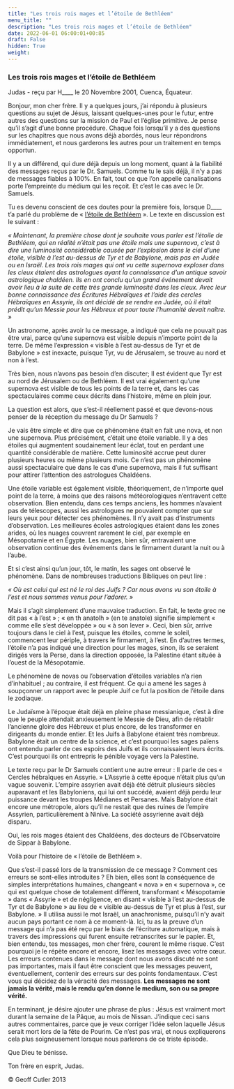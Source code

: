 ```yaml
---
title: "Les trois rois mages et l’étoile de Bethléem"
menu_title: ""
description: "Les trois rois mages et l’étoile de Bethléem"
date: 2022-06-01 06:00:01+00:85
draft: False
hidden: True
weight:
---
```

### Les trois rois mages et l’étoile de Bethléem

Judas - reçu par H____ le 20 Novembre 2001, Cuenca, Équateur.

Bonjour, mon cher frère. Il y a quelques jours, j’ai répondu à plusieurs questions au sujet de Jésus, laissant quelques-unes pour le futur, entre autres des questions sur la mission de Paul et l’église primitive. Je pense qu’il s’agit d’une bonne procédure. Chaque fois lorsqu’il y a des questions sur les chapitres que nous avons déjà abordés, nous leur répondrons immédiatement, et nous garderons les autres pour un traitement en temps opportun.

Il y a un différend, qui  dure déjà depuis un long moment, quant à la fiabilité des messages reçus par le Dr. Samuels. Comme tu le sais déjà, il n’y a pas de messages fiables à 100%. En fait, tout ce que l’on appelle canalisations porte l’empreinte du médium qui les reçoit. Et c’est le cas avec le Dr. Samuels.

Tu es devenu conscient de ces doutes pour la première fois, lorsque D____ t’a parlé du problème de « [l’étoile de Bethléem](/fr-samuels-messages/fr-revelations/fr-rev-33-1955-1-17-samuels-jesus/) ». Le texte en discussion est le suivant :

*« Maintenant, la première chose dont je souhaite vous parler est l’étoile de Bethléem, qui en réalité n’était pas une étoile mais une supernova, c’est à dire une luminosité considérable causée par l’explosion dans le ciel d’une étoile, visible à l’est au-dessus de Tyr et de Babylone, mais pas en Judée ou en Israël. Les trois rois mages qui ont vu cette supernova exploser dans les cieux étaient des astrologues ayant la connaissance d’un antique savoir astrologique chaldéen. Ils en ont conclu qu’un grand événement devait avoir lieu à la suite de cette très grande luminosité dans les cieux.  Avec leur bonne connaissance des Écritures Hébraïques et l’aide des cercles Hébraïques en Assyrie, ils ont décidé de se rendre en Judée, où il était prédit qu’un Messie pour les Hébreux et pour toute l’humanité devait naître. »*

Un astronome, après avoir lu ce message, a indiqué que cela ne pouvait pas être vrai, parce qu’une supernova est visible depuis n’importe point de la terre. De même l’expression « visible à l’est au-dessus de Tyr et de Babylone » est inexacte, puisque Tyr, vu de Jérusalem, se trouve au nord et non à l’est.

Très bien, nous n’avons pas besoin d’en discuter; Il est évident que Tyr est au nord de Jérusalem ou de Bethléem. Il est vrai également qu’une supernova est visible de tous les points de la terre et, dans les cas spectaculaires comme ceux décrits dans l’histoire, même en plein jour.

La question est alors, que s’est-il réellement passé et que devons-nous penser de la réception du message du Dr Samuels ?

Je vais être simple et dire que ce phénomène était en fait une nova, et non une supernova. Plus précisément, c’était une étoile variable. Il y a des étoiles qui augmentent soudainement leur éclat, tout en perdant une quantité considérable de matière. Cette luminosité accrue peut durer plusieurs heures ou même plusieurs mois. Ce n’est pas un phénomène aussi spectaculaire que dans le cas d’une supernova, mais il fut suffisant pour attirer l’attention des astrologues Chaldéens.

Une étoile variable est également visible, théoriquement, de n’importe quel point de la terre, à moins que des raisons météorologiques n’entravent cette observation. Bien entendu, dans ces temps anciens, les hommes n’avaient pas de télescopes, aussi les astrologues ne pouvaient compter que sur leurs yeux pour détecter ces phénomènes. Il n’y avait pas d’instruments d’observation. Les meilleures écoles astrologiques étaient dans les zones arides, où les nuages couvrent rarement le ciel, par exemple en Mésopotamie et en Égypte. Les nuages, bien sûr, entravaient une observation continue des événements dans le firmament durant la nuit ou à l’aube.

Et si c’est ainsi qu’un jour, tôt, le matin, les sages ont observé le phénomène. Dans de nombreuses traductions Bibliques on peut lire :

*« Où est celui qui est né le roi des Juifs ? Car nous avons vu son étoile à l’est et nous sommes venus pour l’adorer. »*

Mais il s’agit simplement d’une mauvaise traduction. En fait, le texte grec ne dit pas « à l’est » ; « en th anatolh » (en te anatole) signifie simplement « comme elle s’est  développée » ou « à son lever ». Ceci, bien sûr, arrive toujours dans le ciel à l’est, puisque les étoiles, comme le soleil, commencent leur périple, à travers le firmament, à l’est. En d’autres termes, l’étoile n’a pas indiqué une direction pour les mages, sinon, ils se seraient dirigés vers la Perse, dans la direction opposée, la Palestine étant située à l’ouest de la Mésopotamie.

Le phénomène de novas ou l’observation d’étoiles variables n’a rien d’inhabituel ; au contraire, il est fréquent. Ce qui a amené les sages à soupçonner un rapport avec le peuple Juif ce fut la position de l’étoile dans le zodiaque.

Le Judaïsme à l’époque était déjà en pleine phase messianique, c’est à dire que le peuple attendait anxieusement le Messie de Dieu, afin de rétablir l’ancienne gloire des Hébreux et plus encore, de les transformer en dirigeants du monde entier. Et les Juifs à Babylone étaient très nombreux. Babylone était un centre de la science, et c’est pourquoi les sages païens ont entendu parler de ces espoirs des Juifs et ils connaissaient leurs écrits. C’est pourquoi ils ont entrepris le pénible voyage vers la Palestine.

Le texte reçu par le Dr Samuels contient une autre erreur : Il parle de ces « Cercles hébraïques en Assyrie. » L’Assyrie à cette époque n’était plus qu’un vague souvenir. L’empire assyrien avait déjà été détruit plusieurs siècles auparavant et les Babyloniens, qui lui ont succédé, avaient déjà perdu leur puissance devant les troupes Médianes et Persanes. Mais Babylone était encore une métropole, alors qu’il ne restait que des ruines de l’empire Assyrien, particulièrement à Ninive. La société assyrienne avait déjà disparu.

Oui, les rois mages étaient des Chaldéens, des docteurs de l’Observatoire de Sippar à Babylone.

Voilà pour l’histoire de « l’étoile de Bethléem ».

Que s’est-il passé lors de la transmission de ce message ? Comment ces erreurs se sont-elles introduites ? Eh bien, elles sont la conséquence de simples interprétations humaines, changeant « nova » en « supernova », ce qui est quelque chose de totalement différent, transformant « Mésopotamie » dans « Assyrie » et de négligence, en disant « visible à l’est au-dessus de Tyr et de Babylone » au lieu de « visible au-dessus de Tyr et plus à l’est, sur Babylone. » Il utilisa aussi le mot Israël, un anachronisme, puisqu’il n’y avait aucun pays portant ce nom à ce moment-là. Ici, tu as la preuve d’un message qui n’a pas été reçu par le biais de l’écriture automatique, mais à travers des impressions qui furent ensuite retranscrites sur le papier. Et, bien entendu, tes messages, mon cher frère, courent le même risque. C’est pourquoi je le répète encore et encore, lisez les messages avec votre cœur. Les erreurs contenues dans le message dont nous avons discuté ne sont pas importantes, mais il faut être conscient que les messages peuvent, éventuellement, contenir des erreurs sur des points fondamentaux. C’est vous qui décidez de la véracité des messages. **Les messages ne sont jamais la vérité, mais le rendu qu’en donne le medium, son ou sa propre vérité.**

En terminant, je désire ajouter une phrase de plus : Jésus est vraiment mort durant la semaine de la Pâque, au mois de Nissan. J’indique ceci sans autres commentaires, parce que je veux corriger l’idée selon laquelle Jésus serait mort lors de la fête de Pourim. Ce n’est pas vrai, et nous expliquerons cela plus soigneusement lorsque nous parlerons de ce triste épisode.

Que Dieu te bénisse.

Ton frère en esprit, Judas.

© Geoff Cutler 2013
